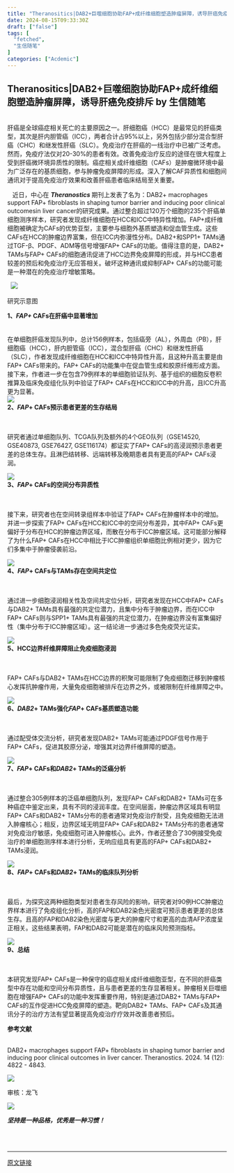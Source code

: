 ```yaml
---
title: "Theranositics|DAB2+巨噬细胞协助FAP+成纤维细胞塑造肿瘤屏障，诱导肝癌免疫排斥"
date: 2024-08-15T09:33:30Z
draft: ["false"]
tags: [
  "fetched",
  "生信随笔"
]
categories: ["Acdemic"]
---
```

Theranositics|DAB2+巨噬细胞协助FAP+成纤维细胞塑造肿瘤屏障，诱导肝癌免疫排斥 by 生信随笔
------
<div><section data-class="_mbEditor"><section data-class="_mbEditor"><section><section><section><section><section><mp-common-profile data-pluginname="mpprofile" data-id="MzkxMDM0MzI2Nw==" data-headimg="http://mmbiz.qpic.cn/mmbiz_png/uhZO1OUaYWjib2ZcqlVmzlaicQdfs7xotqpueDAAAeYcnySknOB8ziaGyHnzw6I5aQ71sXO5ebGWHWw16WaegIpfQ/0?wx_fmt=png" data-nickname="单细胞技术与肿瘤液体活检中心" data-alias="" data-signature="武汉大学中南医院单细胞技术与肿瘤液体活检中心（Center for Single-Cell Omics and Tumor Liquid Biopsy，SCTB）成立于2021年，是集科学研究、临床转化、人才培养为一体的综合科技创新平台。" data-from="0" data-is_biz_ban="0"></mp-common-profile></section><section><br></section><section><span><span><span>肝癌是全球癌症相关死亡的主要原因之一。肝细胞癌（HCC）是最常见的肝癌类型，其次是肝内胆管癌（ICC），两者合计占95%以上，另外包括少部分混合型肝癌（CHC）和继发性肝癌（</span><span>SLC</span><span>）。免疫治疗在肝癌的一线治疗中已被广泛考虑。然而，免疫疗法仅对20-30%的患者有效。改善免疫治疗反应的途径在很大程度上受到肝癌微环境异质性的限制。癌症相关成纤维细胞（CAFs）是肿瘤微环境中最为广泛存在的基质细胞，参与肿瘤免疫屏障的形成。深入了解CAF异质性和细胞间通讯对于提高免疫治疗效果和改善肝癌患者临床结局至关重要。</span></span><p></p></span></section><section><span>   </span><span>近日，中心在 <em><strong>Theranostics </strong></em>期刊上发表了名为：DAB2+ macrophages support FAP+ fibroblasts in shaping tumor barrier and inducing poor clinical outcomesin liver cancer的研究成果。通过整合超过120万个细胞的235个肝癌单细胞测序样本，研究者发现成纤维细胞在HCC和ICC中特异性增加。FAP+成纤维细胞被确定为CAFs的优势亚型，主要参与细胞外基质塑造和促血管生成。这些CAFs在HCC的肿瘤边界富集，但在ICC内弥漫性分布。DAB2+和SPP1+ TAMs通过TGF-β、PDGF、ADM等信号增强FAP+ CAFs的功能。值得注意的是，DAB2+ TAMs与FAP+ CAFs的细胞通讯促进了HCC边界免疫屏障的形成，并与HCC患者较差的预后和免疫治疗无应答相关。破坏这种通讯或抑制FAP+ CAFs的功能可能是一种潜在的免疫治疗增敏策略。</span><span></span></section><p>  <img data-imgfileid="100004755" data-ratio="0.4981481481481482" data-s="300,640" data-src="https://mmbiz.qpic.cn/sz_mmbiz_png/uhZO1OUaYWiayQGVibkv5jODBaU3kDqBFVJx8N3HGArNV3oibRCUd0sXRYicxIF0icPOOyvsH2sGTgeYUpIVH3hibtfw/640?wx_fmt=png&amp;from=appmsg&amp;wxfrom=13" data-type="png" data-w="1080" src="https://mmbiz.qpic.cn/sz_mmbiz_png/uhZO1OUaYWiayQGVibkv5jODBaU3kDqBFVJx8N3HGArNV3oibRCUd0sXRYicxIF0icPOOyvsH2sGTgeYUpIVH3hibtfw/640?wx_fmt=png&amp;from=appmsg&amp;wxfrom=13"></p><p><span>研究示意图</span></p></section></section></section></section></section></section><section data-class="_mbEditor"><section data-class="_mbEditor"><section><section><section><section><section><section><section><strong>1、</strong><em><strong><span>FAP+ </span></strong></em><strong><span>CAFs在肝癌中显著增加</span></strong></section></section><section><br></section></section><section><br></section></section><section><span><span>在单细胞肝癌发现队列中，总计156例样本，包括癌旁（AL），外周血（PB），肝细胞癌（HCC），肝内胆管癌（ICC），混合型肝癌（CHC）和继发性肝癌（SLC），作者发现成纤维细胞在HCC和ICC中特异性升高，且这种升高主要是由FAP+ CAFs带来的。FAP+ CAFs的功能集中在促血管生成和胶原纤维形成方面。接下来，作者进一步在包含79例样本的单细胞验证队列、基于组织的细胞反卷积推算及临床免疫组化队列中验证了FAP+ CAFs在HCC和ICC中的升高，且ICC升高更为显著</span><span>。</span></span></section><section><span><span><img data-backh="328" data-backw="540" data-imgfileid="100004753" data-ratio="0.6074074074074074" data-s="300,640" data-type="png" data-w="1080" data-src="https://mmbiz.qpic.cn/sz_mmbiz_png/uhZO1OUaYWiayQGVibkv5jODBaU3kDqBFVtYD03BYQ5pd6O2nWNUkDJH86kdGhTKWA2ZGmG922ttjTNKlUdP2yFg/640?wx_fmt=other&amp;from=appmsg&amp;tp=webp&amp;wxfrom=5&amp;wx_lazy=1&amp;wx_co=1" src="https://mmbiz.qpic.cn/sz_mmbiz_png/uhZO1OUaYWiayQGVibkv5jODBaU3kDqBFVtYD03BYQ5pd6O2nWNUkDJH86kdGhTKWA2ZGmG922ttjTNKlUdP2yFg/640?wx_fmt=other&amp;from=appmsg&amp;tp=webp&amp;wxfrom=5&amp;wx_lazy=1&amp;wx_co=1"></span></span></section></section></section></section></section></section><section data-class="_mbEditor"><section data-class="_mbEditor"><section><section><section><section><section><section><section><strong>2、</strong><em><strong><span>FAP</span></strong></em><strong><span>+ CAFs预示患者更差的生存结局</span></strong></section></section><section><br></section></section><section><br></section></section><p><span><span>研究者通过单细胞队列、TCGA队列及额外的4个GEO队列（GSE14520, GSE40873, GSE76427, GSE116174）都证实了FAP+ CAFs的高浸润预示患者更差的总体生存。且</span><span>淋巴结转移</span><span>、远端转移及晚期患者具有更高的FAP+ CAFs浸润</span></span><span>。</span></p><section><span><img data-backh="485" data-backw="538" data-imgfileid="100004751" data-ratio="0.9018518518518519" data-s="300,640" data-type="png" data-w="1080" data-src="https://mmbiz.qpic.cn/sz_mmbiz_png/uhZO1OUaYWiayQGVibkv5jODBaU3kDqBFVCGup8DeGXT3LkAKha8GXktHx7zRBGhft9CTaKpDPUOmUOelA80YQgQ/640?wx_fmt=other&amp;from=appmsg&amp;tp=webp&amp;wxfrom=5&amp;wx_lazy=1&amp;wx_co=1" src="https://mmbiz.qpic.cn/sz_mmbiz_png/uhZO1OUaYWiayQGVibkv5jODBaU3kDqBFVCGup8DeGXT3LkAKha8GXktHx7zRBGhft9CTaKpDPUOmUOelA80YQgQ/640?wx_fmt=other&amp;from=appmsg&amp;tp=webp&amp;wxfrom=5&amp;wx_lazy=1&amp;wx_co=1"></span></section><section><span></span></section></section></section></section></section></section><section data-class="_mbEditor"><section data-class="_mbEditor"><section><section><section><section><section><section><section><strong>3、</strong><em><strong><span>FAP</span></strong></em><strong><span>+ CAFs的空间分布异质性</span></strong></section></section><section><br></section></section><section><br></section></section><p><span>接下来，研究者也在空间转录组样本中验证了FAP+ CAFs在肿瘤样本中的增加。并进一步探索了FAP+ CAFs在HCC和ICC中的空间分布差异，其中FAP+ CAFs更偏好于分布在HCC的肿瘤边界区域，而散在分布于ICC肿瘤区域。这可能部分解释了为什么FAP+ CAFs在HCC中相比于ICC肿瘤组织单细胞比例相对更少，因为它们多集中于肿瘤侵袭前沿</span><span>。</span></p><section><span><img data-backh="295" data-backw="538" data-imgfileid="100004752" data-ratio="0.5472222222222223" data-s="300,640" data-type="png" data-w="1080" data-src="https://mmbiz.qpic.cn/sz_mmbiz_png/uhZO1OUaYWiayQGVibkv5jODBaU3kDqBFV1LtlmJWHHVkXBibiaA7icPtqGlp51580RAeBFSeEfgZhm07zDtbAbWfEw/640?wx_fmt=other&amp;from=appmsg&amp;tp=webp&amp;wxfrom=5&amp;wx_lazy=1&amp;wx_co=1" src="https://mmbiz.qpic.cn/sz_mmbiz_png/uhZO1OUaYWiayQGVibkv5jODBaU3kDqBFV1LtlmJWHHVkXBibiaA7icPtqGlp51580RAeBFSeEfgZhm07zDtbAbWfEw/640?wx_fmt=other&amp;from=appmsg&amp;tp=webp&amp;wxfrom=5&amp;wx_lazy=1&amp;wx_co=1"></span></section><section><span></span></section></section></section></section></section></section><section data-class="_mbEditor"><section data-class="_mbEditor"><section><section><section><section><section><section><section><strong>4、</strong><em><strong><span>FAP</span></strong></em><strong><span>+ CAFs与TAMs存在空间共定位</span></strong></section></section><section><br></section></section><section><strong><br></strong></section></section><p><span>通过进一步细胞浸润相关性及空间共定位分析，研究者发现在HCC中FAP+ CAFs与DAB2+ TAMs具有最强的共定位潜力，且集中分布于肿瘤边界，而在ICC中FAP+ CAFs则与SPP1+ TAMs具有最强的共定位潜力，在肿瘤边界没有富集偏好性（集中分布于ICC肿瘤区域）。这一结论进一步通过多色免疫荧光证实</span><span>。</span></p><section><span><img data-backh="425" data-backw="538" data-imgfileid="100004754" data-ratio="0.7907407407407407" data-s="300,640" data-type="png" data-w="1080" data-src="https://mmbiz.qpic.cn/sz_mmbiz_png/uhZO1OUaYWiayQGVibkv5jODBaU3kDqBFVk5bNrS7oOz0cS79FWtiakibHfTEEK6UZicTC2br3emcZu3oO6tysxibJkA/640?wx_fmt=other&amp;from=appmsg&amp;tp=webp&amp;wxfrom=5&amp;wx_lazy=1&amp;wx_co=1" src="https://mmbiz.qpic.cn/sz_mmbiz_png/uhZO1OUaYWiayQGVibkv5jODBaU3kDqBFVk5bNrS7oOz0cS79FWtiakibHfTEEK6UZicTC2br3emcZu3oO6tysxibJkA/640?wx_fmt=other&amp;from=appmsg&amp;tp=webp&amp;wxfrom=5&amp;wx_lazy=1&amp;wx_co=1"></span></section></section></section></section></section></section><section data-class="_mbEditor"><section data-class="_mbEditor"><section><section><section><section><section><section><section><strong>5、</strong><strong><span>HCC边界纤维屏障阻止免疫细胞浸润</span></strong></section></section><section><br></section></section><section><br></section></section><p><span>FAP+ CAFs与DAB2+ TAMs在HCC边界的积聚可能限制了免疫细胞迁移到肿瘤核心发挥抗肿瘤作用，大量免疫细胞被排斥在边界之外，或被限制在纤维屏障之中</span><span><span>。</span></span></p><section><span><span><img data-backh="303" data-backw="538" data-imgfileid="100004757" data-ratio="0.5638888888888889" data-s="300,640" data-type="png" data-w="1080" data-src="https://mmbiz.qpic.cn/sz_mmbiz_png/uhZO1OUaYWiayQGVibkv5jODBaU3kDqBFVm5gs7fVyS5c18hcYeALr9yF3FrF0nAGGF5icQiadg7cPicU9EwUHVuM0w/640?wx_fmt=other&amp;from=appmsg&amp;tp=webp&amp;wxfrom=5&amp;wx_lazy=1&amp;wx_co=1" src="https://mmbiz.qpic.cn/sz_mmbiz_png/uhZO1OUaYWiayQGVibkv5jODBaU3kDqBFVm5gs7fVyS5c18hcYeALr9yF3FrF0nAGGF5icQiadg7cPicU9EwUHVuM0w/640?wx_fmt=other&amp;from=appmsg&amp;tp=webp&amp;wxfrom=5&amp;wx_lazy=1&amp;wx_co=1"></span></span></section></section></section></section></section></section><section data-class="_mbEditor"><section data-class="_mbEditor"><section><section><section><section><section><section><section><strong>6、</strong><em><strong><span>DAB2</span></strong></em><strong><span>+ TAMs强化<em>FAP</em>+ CAFs基质塑造功能</span></strong></section></section><section><br></section></section><section><br></section></section><p><span>通过配受体交流分析，研究者发现DAB2+ TAMs可能通过PDGF信号作用于FAP+ CAFs，促进其胶原分泌，增强其对边界纤维屏障的塑造</span><span>。</span></p><section><span><img data-backh="372" data-backw="538" data-imgfileid="100004756" data-ratio="0.6907407407407408" data-s="300,640" data-type="png" data-w="1080" data-src="https://mmbiz.qpic.cn/sz_mmbiz_png/uhZO1OUaYWiayQGVibkv5jODBaU3kDqBFV1OibKxiaibiaomBXFy3ibHpDAUMyBxStibNUPbUrvU6Xdezlkc2pCnazQVIQ/640?wx_fmt=other&amp;from=appmsg&amp;tp=webp&amp;wxfrom=5&amp;wx_lazy=1&amp;wx_co=1" src="https://mmbiz.qpic.cn/sz_mmbiz_png/uhZO1OUaYWiayQGVibkv5jODBaU3kDqBFV1OibKxiaibiaomBXFy3ibHpDAUMyBxStibNUPbUrvU6Xdezlkc2pCnazQVIQ/640?wx_fmt=other&amp;from=appmsg&amp;tp=webp&amp;wxfrom=5&amp;wx_lazy=1&amp;wx_co=1"></span></section><section><span></span></section></section></section></section></section></section><section data-class="_mbEditor"><section data-class="_mbEditor"><section><section><section><section><section><section><section><strong>7、</strong><em><strong><span>FAP</span></strong></em><strong><span>+ CAFs和<em>DAB2</em>+ TAMs的泛癌分析</span></strong></section></section><section><br></section></section><section><br></section></section><p><span>通过整合305例样本的泛癌单细胞队列，发现FAP+ CAFs和DAB2+ TAMs可在多种癌症中鉴定出来，具有不同的浸润丰度。在空间层面，肿瘤边界区域具有明显FAP+ CAFs和DAB2+ TAMs分布的患者通常对免疫治疗耐受，且免疫细胞无法进入肿瘤核心；相反，边界区域无明显FAP+ CAFs和DAB2+ TAMs分布的患者通常对免疫治疗敏感，免疫细胞可进入肿瘤核心。此外，作者还整合了30例接受免疫治疗的单细胞测序样本进行分析，无响应组具有更高的FAP+ CAFs和DAB2+ TAMs浸润</span><span>。</span></p><section><span><img data-backh="315" data-backw="538" data-imgfileid="100004759" data-ratio="0.5861111111111111" data-s="300,640" data-type="png" data-w="1080" data-src="https://mmbiz.qpic.cn/sz_mmbiz_png/uhZO1OUaYWiayQGVibkv5jODBaU3kDqBFVa3xpyCYtoaN58QAxjAF72XibyjsXdibcpZtQZ2UiaRM49DqeiaCLKWR5zQ/640?wx_fmt=other&amp;from=appmsg&amp;tp=webp&amp;wxfrom=5&amp;wx_lazy=1&amp;wx_co=1" src="https://mmbiz.qpic.cn/sz_mmbiz_png/uhZO1OUaYWiayQGVibkv5jODBaU3kDqBFVa3xpyCYtoaN58QAxjAF72XibyjsXdibcpZtQZ2UiaRM49DqeiaCLKWR5zQ/640?wx_fmt=other&amp;from=appmsg&amp;tp=webp&amp;wxfrom=5&amp;wx_lazy=1&amp;wx_co=1"></span></section><section><span></span></section></section></section></section></section></section><section data-class="_mbEditor"><section data-class="_mbEditor"><section><section><section><section><section><section><section><strong>8、</strong><em><strong><span>FAP</span></strong></em><strong><span>+ CAFs和<em>DAB2</em>+ TAMs的临床队列分析</span></strong></section></section><section><br></section></section><section><br></section></section><p><span><span>最后，为探究这两种细胞类型对患者生存风险的影响，研究者对90例HCC肿瘤边界样本进行了</span><span>免疫组化</span><span>分析，高的FAP和DAB2染色光密度可预示患者更差的总体生存。且高的FAP和DAB2染色光密度与更大的肿瘤尺寸和更高的血清AFP浓度呈正相关。这些结果表明，FAP和DAB2可能是潜在的临床风险预测指标</span></span><span>。</span></p><section><span><img data-imgfileid="100004760" data-ratio="0.7129629629629629" data-s="300,640" data-type="png" data-w="1080" data-src="https://mmbiz.qpic.cn/sz_mmbiz_png/uhZO1OUaYWiayQGVibkv5jODBaU3kDqBFVXU4Boh0nEEseVNGnQ1PmHXEakHDVmNWaL92LKq5iaX5JBZelu7soYSA/640?wx_fmt=other&amp;from=appmsg&amp;tp=webp&amp;wxfrom=5&amp;wx_lazy=1&amp;wx_co=1" src="https://mmbiz.qpic.cn/sz_mmbiz_png/uhZO1OUaYWiayQGVibkv5jODBaU3kDqBFVXU4Boh0nEEseVNGnQ1PmHXEakHDVmNWaL92LKq5iaX5JBZelu7soYSA/640?wx_fmt=other&amp;from=appmsg&amp;tp=webp&amp;wxfrom=5&amp;wx_lazy=1&amp;wx_co=1"></span></section><section><span></span></section></section></section></section></section></section><section data-class="_mbEditor"><section data-class="_mbEditor"><section><section><section><section><section><section><section><strong>9、总结</strong></section></section><section><br></section></section><section><br></section></section><p><span>本研究发现FAP+ CAFs是一种保守的癌症相关成纤维细胞亚型，在不同的肝癌类型中存在功能和空间分布异质性，且与患者更差的生存显著相关。肿瘤相关巨噬细胞在增强FAP+ CAFs的功能中发挥重要作用，特别是通过DAB2+ TAMs与FAP+ CAFs的互作促进HCC免疫屏障的塑造。</span><span>靶向DAB2+ TAMs、FAP+ CAFs及其通讯分子的治疗方法有望显著提高免疫治疗疗效并改善患者预后。</span><span></span></p></section></section></section></section></section><section data-class="_mbEditor"><section data-class="_mbEditor"><section><section><section><section><section><section><strong>参考文献</strong></section></section><section><br></section></section></section><section><p><span>DAB2+ macrophages support FAP+ fibroblasts in shaping tumor barrier and inducing poor clinical outcomes in liver cancer. Theranostics. 2024. 14 (12): 4822 - 4843.</span></p></section></section></section></section></section><section data-class="_mbEditor"><section data-class="_mbEditor"><img data-ratio="1" data-w="1080" data-src="https://mmbiz.qpic.cn/sz_mmbiz_png/uhZO1OUaYWgHfrIxtE98gqgzDBtXRkFcOuCTRiazbqLT1FEM3WqxqV2pUmLKWFmVyLxwT8YanfzI9NdHicObswpQ/640?wx_fmt=other&amp;tp=webp&amp;wxfrom=5&amp;wx_lazy=1&amp;wx_co=1" data-imgfileid="100004758" src="https://mmbiz.qpic.cn/sz_mmbiz_png/uhZO1OUaYWgHfrIxtE98gqgzDBtXRkFcOuCTRiazbqLT1FEM3WqxqV2pUmLKWFmVyLxwT8YanfzI9NdHicObswpQ/640?wx_fmt=other&amp;tp=webp&amp;wxfrom=5&amp;wx_lazy=1&amp;wx_co=1"></section><p><span>审核</span><span>：</span><span>龙飞</span></p></section><section data-class="_mbEditor"><section data-class="_mbEditor"><section><section><section><img data-imgfileid="100004761" data-ratio="0.2081447963800905" data-type="png" data-w="663" data-src="https://mmbiz.qpic.cn/sz_mmbiz_png/uhZO1OUaYWhaSNz8b50BDkTRDOtFcibBJcFnicNcYVGia15HyHVpv0C2bQicGrO7VRo3IdjiadAQJ8icIcTvGfrmhW4w/640?wx_fmt=other&amp;from=appmsg&amp;tp=webp&amp;wxfrom=5&amp;wx_lazy=1&amp;wx_co=1" src="https://mmbiz.qpic.cn/sz_mmbiz_png/uhZO1OUaYWhaSNz8b50BDkTRDOtFcibBJcFnicNcYVGia15HyHVpv0C2bQicGrO7VRo3IdjiadAQJ8icIcTvGfrmhW4w/640?wx_fmt=other&amp;from=appmsg&amp;tp=webp&amp;wxfrom=5&amp;wx_lazy=1&amp;wx_co=1"></section></section></section><section><section><section><section><p><span><em><span><strong>坚持是一种品格，优秀是一种习惯！</strong></span></em></span></p></section><section><section><br></section><section><br></section></section></section></section></section></section></section><p><mp-style-type data-value="3"></mp-style-type></p></div>  
<hr>
<a href="https://mp.weixin.qq.com/s/r_QjmG9ZK5SAET4DUcMGPA",target="_blank" rel="noopener noreferrer">原文链接</a>

